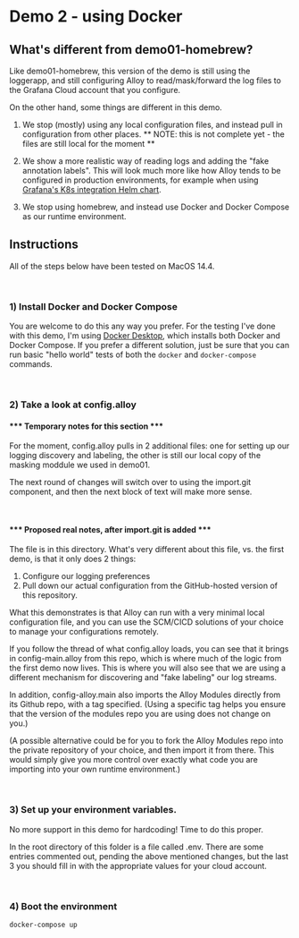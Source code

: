 # Demo 2 - using Docker

## What's different from demo01-homebrew?

Like demo01-homebrew, this version of the demo is still using the loggerapp, and still configuring 
Alloy to read/mask/forward the log files to the Grafana Cloud account that you configure.

On the other hand, some things are different in this demo.

1) We stop (mostly) using any local configuration files, and instead pull in configuration from 
other places.  ** NOTE: this is not complete yet - the files are still local for the moment **

2) We show a more realistic way of reading logs and adding the "fake annotation labels". This will look
much more like how Alloy tends to be configured in production environments, for example when using
[Grafana's K8s integration Helm chart](https://github.com/grafana/k8s-monitoring-helm).

3) We stop using homebrew, and instead use Docker and Docker Compose as our runtime environment.


## Instructions

All of the steps below have been tested on MacOS 14.4.

&nbsp;  
### 1) Install Docker and Docker Compose
You are welcome to do this any way you prefer. For the testing I've done with this demo, I'm using [Docker Desktop](https://docs.docker.com/desktop/install/mac-install/), which installs both Docker and Docker Compose. If you prefer a different solution, just be sure that you can run basic "hello world" tests of both the ```docker``` and ```docker-compose``` commands.


&nbsp;  
### 2) Take a look at config.alloy

#### *** Temporary notes for this section ***
For the moment, config.alloy pulls in 2 additional files: one for setting up our logging discovery and 
labeling, the other is still our local copy of the masking moddule we used in demo01.

The next round of changes will switch over to using the import.git component, and then the next block of 
text will make more sense.

&nbsp;  
#### *** Proposed real notes, after import.git is added ***

The file is in this directory. What's very different about this file, vs. the first demo, is that it only does 2 things: 
1) Configure our logging preferences
2) Pull down our actual configuration from the GitHub-hosted version of this repository.

What this demonstrates is that Alloy can run with a very minimal local configuration file, and you can use the SCM/CICD solutions of your choice to manage your configurations remotely.

If you follow the thread of what config.alloy loads, you can see that it brings in config-main.alloy from this repo, which is where much of the logic from the first demo now lives. This is where you will also see that we are using a different mechanism for discovering and "fake labeling" our log streams.

In addition, config-alloy.main also imports the Alloy Modules directly from its Github repo, with a tag specified. (Using a specific tag helps you ensure that the version of the modules repo you are using does not change on you.)

(A possible alternative could be for you to fork the Alloy Modules repo into the private repository of your choice, and then import it from there. This would simply give you more control over exactly what code you are importing into your own runtime environment.)


&nbsp;  
### 3) Set up your environment variables.
No more support in this demo for hardcoding! Time to do this proper.

In the root directory of this folder is a file called .env. There are some entries commented out, pending the above mentioned changes, but the last 3 you should fill in with the appropriate values for your cloud account.


&nbsp;  
### 4) Boot the environment
```docker-compose up```

